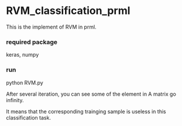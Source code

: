 # RVM_classification_prml
This is the implement of RVM in prml.

### required package
keras, numpy

### run
python RVM.py

After several iteration, you can see some of the element in A matrix go infinity.

It means that the corresponding trainging sample is useless in this classification task.
